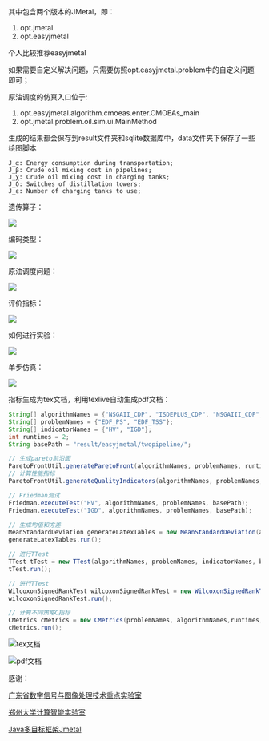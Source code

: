 其中包含两个版本的JMetal，即：
1. opt.jmetal
2. opt.easyjmetal

个人比较推荐easyjmetal

如果需要自定义解决问题，只需要仿照opt.easyjmetal.problem中的自定义问题即可；

原油调度的仿真入口位于:
1. opt.easyjmetal.algorithm.cmoeas.enter.CMOEAs_main
2. opt.jmetal.problem.oil.sim.ui.MainMethod

生成的结果都会保存到result文件夹和sqlite数据库中，data文件夹下保存了一些绘图脚本

```
J_α: Energy consumption during transportation;
J_β: Crude oil mixing cost in pipelines;
J_χ: Crude oil mixing cost in charging tanks;
J_δ: Switches of distillation towers;
J_ε: Number of charging tanks to use;
```

遗传算子：

![](docs/oprators.png)

编码类型：

![](docs/encoding.jpg)

原油调度问题：

![](docs/problem.jpg)

评价指标：

![](docs/indicator.jpg)

如何进行实验：

![](docs/enter.jpg)

单步仿真：

![](img/单步仿真.png)

指标生成为tex文档，利用texlive自动生成pdf文档：

```java
String[] algorithmNames = {"NSGAII_CDP", "ISDEPLUS_CDP", "NSGAIII_CDP", "MOEAD_CDP", "MOEAD_IEpsilon", "MOEAD_Epsilon", "MOEAD_SR", "C_MOEAD", "PPS_MOEAD"};
String[] problemNames = {"EDF_PS", "EDF_TSS"};
String[] indicatorNames = {"HV", "IGD"};
int runtimes = 2;
String basePath = "result/easyjmetal/twopipeline/";

// 生成pareto前沿面
ParetoFrontUtil.generateParetoFront(algorithmNames, problemNames, runtimes, basePath);
// 计算性能指标
ParetoFrontUtil.generateQualityIndicators(algorithmNames, problemNames, indicatorNames, runtimes, basePath);

// Friedman测试
Friedman.executeTest("HV", algorithmNames, problemNames, basePath);
Friedman.executeTest("IGD", algorithmNames, problemNames, basePath);

// 生成均值和方差
MeanStandardDeviation generateLatexTables = new MeanStandardDeviation(algorithmNames, problemNames, indicatorNames, basePath);
generateLatexTables.run();

// 进行TTest
TTest tTest = new TTest(algorithmNames, problemNames, indicatorNames, basePath);
tTest.run();

// 进行TTest
WilcoxonSignedRankTest wilcoxonSignedRankTest = new WilcoxonSignedRankTest(algorithmNames, problemNames, indicatorNames, basePath);
wilcoxonSignedRankTest.run();

// 计算不同策略C指标
CMetrics cMetrics = new CMetrics(problemNames, algorithmNames,runtimes, basePath);
cMetrics.run();
```

![tex文档](img/tex文档.jpg)

![pdf文档](img/tex文档运行生成pdf.jpg)


感谢：

[广东省数字信号与图像处理技术重点实验室](http://imagelab.stu.edu.cn/Content.aspx?type=content&Content_ID=5440)

[郑州大学计算智能实验室](http://www5.zzu.edu.cn/cilab/Benchmark/dmbyhcsj.htm)

[Java多目标框架Jmetal](https://github.com/jMetal/jMetal)
